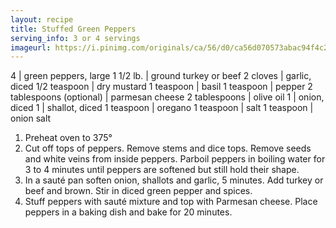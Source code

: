 ```yaml
---
layout: recipe
title: Stuffed Green Peppers
serving_info: 3 or 4 servings
imageurl: https://i.pinimg.com/originals/ca/56/d0/ca56d070573abac94f4c2236fc2c7751.jpg
---
```

<!-- Ingredients -->

4 | green peppers, large
1 1/2 lb. | ground turkey or beef
2 cloves | garlic, diced
1/2 teaspoon | dry mustard
1 teaspoon | basil
1 teaspoon | pepper
2 tablespoons (optional) | parmesan cheese
2 tablespoons | olive oil
1 | onion, diced
1 | shallot, diced
1 teaspoon | oregano
1 teaspoon | salt
1 teaspoon | onion salt

<!-- split -->
<!-- Steps -->
1. Preheat oven to 375°
2. Cut off tops of peppers. Remove stems and dice tops. Remove seeds and white veins from inside peppers. Parboil peppers in boiling water for 3 to 4 minutes until peppers are softened but still hold their shape.
3. In a sauté pan soften onion, shallots and garlic, 5 minutes. Add turkey or beef and brown. Stir in diced green pepper and spices.
4. Stuff peppers with sauté mixture and top with Parmesan cheese. Place peppers in a baking dish and bake for 20 minutes. 
